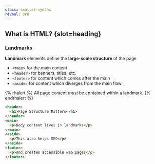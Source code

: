 ```yaml
---
class: smaller-syntax
reveal: pre
---
```

## What is HTML? {slot=heading}

### Landmarks

<div class="revealer">

**Landmark** elements define the **large-scale structure** of the page

- `<main>` for the main content
- `<header>` for banners, titles, etc.
- `<footer>` for content which comes after the main
- `<aside>` for content which diverges from the main flow

{% rhalert %}
All page content *must* be contained within a landmark.
{% endrhalert %}

```html
<header>
  <h1>Page Structure Matters</h1>
</header>
<main>
  <p>Body content lives in landmarks</p>
</main>
<aside>
  <p>This also helps SEO</p>
</aside>
<footer>
  <p>And creates accessible web pages</p>
</footer>
```

</div>
